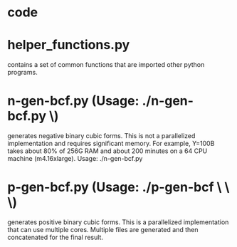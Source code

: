 # code
<h1>helper_functions.py</h1>

contains a set of common functions that are imported other python programs.

<h1>n-gen-bcf.py (Usage: ./n-gen-bcf.py \<Y\>)</h1>
generates negative binary cubic forms. This is not a parallelized implementation and requires significant memory. For example, Y=100B takes about 80% of 256G RAM and about 200 minutes on a 64 CPU machine (m4.16xlarge). Usage: ./n-gen-bcf.py <Y>

<h1>p-gen-bcf.py (Usage: ./p-gen-bcf \<Y\> \<processors\> \<TEMP_FOLDER\>)</h1>
generates positive binary cubic forms. This is a parallelized implementation that can use multiple cores. Multiple files are generated and then concatenated for the final result.

